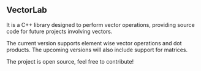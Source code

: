 ## **VectorLab**

It is a C++ library designed to perform vector operations, providing source code for future projects involving vectors.

The current version supports element wise vector operations and dot products. The upcoming versions will also include support for matrices.

The project is open source, feel free to contribute!